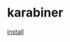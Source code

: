 # karabiner

[install](karabiner://karabiner/assets/complex_modifications/import?url=https://raw.githubusercontent.com/akeylimepie/karabiner/master/birmanSwitch.json)
